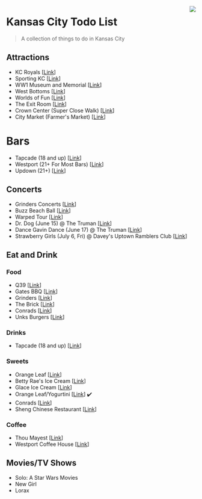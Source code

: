 [<img src="icon.png" align="right" />](https://www.emojione.com/)

# Kansas City Todo List
> A collection of things to do in Kansas City

## Attractions
* KC Royals \[[Link](https://www.mlb.com/royals/ballpark)]
* Sporting KC \[[Link](https://www.sportingkc.com/)]
* WW1 Museum and Memorial \[[Link](https://www.theworldwar.org/)]
* West Bottoms \[[Link](https://www.visitkc.com/west-bottoms)]
* Worlds of Fun \[[Link](https://www.worldsoffun.com/)]
* The Exit Room \[[Link](https://www.theexitroomkc.com/)]
* Crown Center (Super Close Walk) \[[Link](https://www.crowncenter.com/)]
* City Market (Farmer's Market) \[[Link](http://thecitymarket.org/)]

# Bars
* Tapcade (18 and up) \[[Link](http://www.tapcadekc.com/)]
* Westport (21+ For Most Bars) \[[Link](http://westportkcmo.com/)]
* Updown (21+) \[[Link](http://www.updownkc.com/)]

## Concerts
* Grinders Concerts \[[Link](http://crossroadskc.com/)]
* Buzz Beach Ball \[[Link](http://beachballkc.com/)]
* Warped Tour \[[Link](https://vanswarpedtour.com/dates/bonner-springs/)]
* Dr. Dog (June 15) @ The Truman \[[Link](https://www.thetrumankc.com/)]
* Dance Gavin Dance (June 17) @ The Truman \[[Link](https://www.thetrumankc.com/)]
* Strawberry Girls (July 6, Fri) @ Davey's Uptown Ramblers Club \[[Link](http://www.daveysuptown.com/)]


## Eat and Drink
### Food
* Q39 \[[Link](https://q39kc.com/)]
* Gates BBQ \[[Link](https://gatesbbq.com/)]
* Grinders \[[Link](https://grinderspizza.com/)]
* The Brick \[[Link](http://www.thebrickkcmo.com/)]
* Conrads \[[Link](www.konradskc.com/menu.asp)]
* Unks Burgers \[[Link](https://www.unksburgersmo.com)]

### Drinks
* Tapcade (18 and up) \[[Link](http://www.tapcadekc.com/)]

### Sweets
* Orange Leaf \[[Link](https://www.orangeleafyogurt.com/)]
* Betty Rae's Ice Cream \[[Link](http://bettyraes.com/)]
* Glace Ice Cream \[[Link](http://www.glaceicecream.com/)]
* Orange Leaf/Yogurtini \[[Link](https://www.orangeleafyogurt.com/)] ✔️
* Conrads \[[Link](www.konradskc.com/menu.asp)]
* Sheng Chinese Restaurant \[[Link](https://www.shengrestaurant.com/)]

### Coffee
* Thou Mayest \[[Link](https://thoumayest.com/)]
* Westport Coffee House \[[Link](https://westportcoffeehouse.com/)]

## Movies/TV Shows
* Solo: A Star Wars Movies
* New Girl
* Lorax
